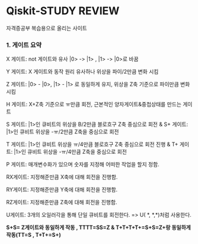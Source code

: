 # Qiskit-STUDY REVIEW
자격증공부 복습용으로 올리는 사이트

<h3>1. 게이트 요약</h3>
 <p>X 게이트: not 게이트와 유사 |0> -> |1> , |1> -> |0>로 바꿈
 <p>Y 게이트: X 게이트와 동작 원리 유사하나 위상을 파이/2만큼 변화 시킴
 <p> Z 게이트: |0> - |0>, |1> - |1> 로 동일하게 유지, 위상을 Z축 기준으로 파이만큼 변화시킴
 <p> H 게이트: X+Z축 기준으로 ㅠ만큼 회전, 근본적인 양자게이트&중첩상태를 만드는 게이트
 <p> S 게이트: |1>인 큐비트의 위상을 B/2만큼 블로흐구 Z축 중심으로 회전 & S+ 게이트: |1>인 큐비트 위상을 -ㅠ/2만큼 Z축을 중심으로 회전
 <p> T 게이트: |1>인 큐비트 위상을 ㅠ/4만큼 블로흐구 Z축 중심으로 회전 진행 & T+ 게이트: |1>인 큐비트 위상을 -ㅠ/4만큼 Z축을 중심으로 회전
 <p> P 게이트: 매개변수화가 있으며 숫자를 지정해 어떠한 작업을 할지 정함. 
 <p> RX게이트: 지정해준만큼 X축에 대해 회전을 진행함.
 <p> RY게이트: 지정해준만큼 Y축에 대해 회전을 진행함.
 <p> RZ게이트: 지정해준만큼 Z축에 대해 회전을 진행함.
 <p> U게이트: 3개의 오일러각을 통해 단일 큐비트를 회전한다. => U( *, *,*)처럼 사용한다.
 <p> <b> S+S= Z게이트와 동일하게 작동 , TTTT=SS=Z & T+T+T+T+=S+S=Z+랑 동일하게 작동(TT=S , T+T+=S+)
